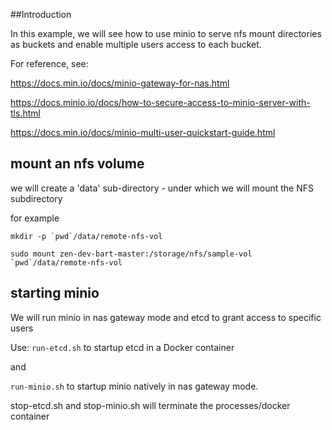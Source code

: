 

##Introduction

In this example, we will see how to use minio to serve nfs mount directories as buckets and enable multiple users access to each bucket.

For reference, see:

https://docs.min.io/docs/minio-gateway-for-nas.html


https://docs.minio.io/docs/how-to-secure-access-to-minio-server-with-tls.html


https://docs.min.io/docs/minio-multi-user-quickstart-guide.html 

 
## mount an nfs volume

we will create a 'data' sub-directory - under which we will mount the NFS subdirectory

for example 

```
mkdir -p `pwd`/data/remote-nfs-vol

sudo mount zen-dev-bart-master:/storage/nfs/sample-vol `pwd`/data/remote-nfs-vol

```

## starting minio


We will run minio in nas gateway mode and etcd to grant access to specific users

Use: `run-etcd.sh` to startup etcd in a Docker container

and

`run-minio.sh` to startup minio natively in nas gateway mode.

stop-etcd.sh and stop-minio.sh will terminate the processes/docker container


